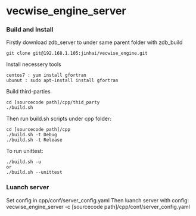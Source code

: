# vecwise_engine_server

### Build and Install
Firstly download zdb_server to under same parent folder with zdb_build

    git clone git@192.168.1.105:jinhai/vecwise_engine.git

Install necessery tools

    centos7 : yum install gfortran
    ubunut : sudo apt-install install gfortran

Build third-parties

    cd [sourcecode path]/cpp/thid_party
    ./build.sh
    
Then run build.sh scripts under cpp folder:

    cd [sourcecode path]/cpp
    ./build.sh -t Debug
    ./build.sh -t Release
    
To run unittest:
    
    ./build.sh -u
    or
    ./build.sh --unittest
    
    
### Luanch server
Set config in cpp/conf/server_config.yaml
Then luanch server with config:
    vecwise_engine_server -c [sourcecode path]/cpp/conf/server_config.yaml